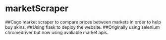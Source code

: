 # marketScraper
 
##Csgo market scraper to compare prices between markets in order to help buy skins.
##Using flask to deploy the website.
##Originally using selenium chromedriver but now using avaliable market apis.
